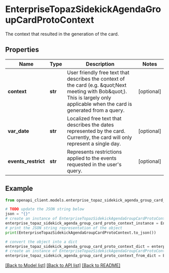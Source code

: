 # EnterpriseTopazSidekickAgendaGroupCardProtoContext

The context that resulted in the generation of the card.

## Properties

Name | Type | Description | Notes
------------ | ------------- | ------------- | -------------
**context** | **str** | User friendly free text that describes the context of the card (e.g. \&quot;Next meeting with Bob\&quot;). This is largely only applicable when the card is generated from a query. | [optional] 
**var_date** | **str** | Localized free text that describes the dates represented by the card. Currently, the card will only represent a single day. | [optional] 
**events_restrict** | **str** | Represents restrictions applied to the events requested in the user&#39;s query. | [optional] 

## Example

```python
from openapi_client.models.enterprise_topaz_sidekick_agenda_group_card_proto_context import EnterpriseTopazSidekickAgendaGroupCardProtoContext

# TODO update the JSON string below
json = "{}"
# create an instance of EnterpriseTopazSidekickAgendaGroupCardProtoContext from a JSON string
enterprise_topaz_sidekick_agenda_group_card_proto_context_instance = EnterpriseTopazSidekickAgendaGroupCardProtoContext.from_json(json)
# print the JSON string representation of the object
print(EnterpriseTopazSidekickAgendaGroupCardProtoContext.to_json())

# convert the object into a dict
enterprise_topaz_sidekick_agenda_group_card_proto_context_dict = enterprise_topaz_sidekick_agenda_group_card_proto_context_instance.to_dict()
# create an instance of EnterpriseTopazSidekickAgendaGroupCardProtoContext from a dict
enterprise_topaz_sidekick_agenda_group_card_proto_context_from_dict = EnterpriseTopazSidekickAgendaGroupCardProtoContext.from_dict(enterprise_topaz_sidekick_agenda_group_card_proto_context_dict)
```
[[Back to Model list]](../README.md#documentation-for-models) [[Back to API list]](../README.md#documentation-for-api-endpoints) [[Back to README]](../README.md)


